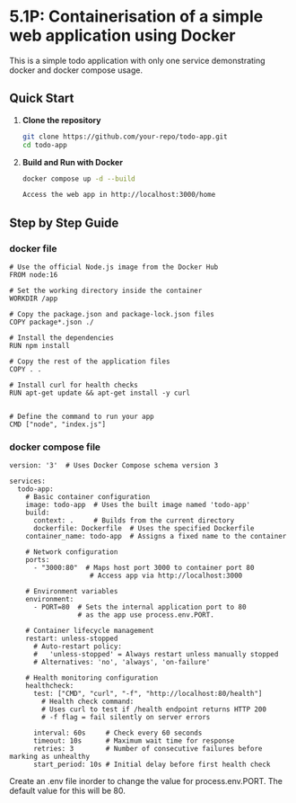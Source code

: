 # 5.1P: Containerisation of a simple web application using Docker

This is a simple todo application with only one service demonstrating docker and docker compose usage.

## Quick Start

1. **Clone the repository**
   ```bash
   git clone https://github.com/your-repo/todo-app.git
   cd todo-app

2.  **Build and Run with Docker**
    ```bash
    docker compose up -d --build

    Access the web app in http://localhost:3000/home

## Step by Step Guide

### docker file
```
# Use the official Node.js image from the Docker Hub
FROM node:16
 
# Set the working directory inside the container
WORKDIR /app
 
# Copy the package.json and package-lock.json files
COPY package*.json ./
 
# Install the dependencies
RUN npm install
 
# Copy the rest of the application files
COPY . .

# Install curl for health checks
RUN apt-get update && apt-get install -y curl
 
 
# Define the command to run your app
CMD ["node", "index.js"]
```

### docker compose file

```
version: '3'  # Uses Docker Compose schema version 3

services:
  todo-app:
    # Basic container configuration
    image: todo-app  # Uses the built image named 'todo-app'
    build: 
      context: .     # Builds from the current directory
      dockerfile: Dockerfile  # Uses the specified Dockerfile
    container_name: todo-app  # Assigns a fixed name to the container
    
    # Network configuration
    ports:
      - "3000:80"  # Maps host port 3000 to container port 80
                    # Access app via http://localhost:3000
    
    # Environment variables
    environment:
      - PORT=80  # Sets the internal application port to 80
                 # as the app use process.env.PORT.
    
    # Container lifecycle management
    restart: unless-stopped  
      # Auto-restart policy:
      #   'unless-stopped' = Always restart unless manually stopped
      # Alternatives: 'no', 'always', 'on-failure'
    
    # Health monitoring configuration
    healthcheck:
      test: ["CMD", "curl", "-f", "http://localhost:80/health"]  
        # Health check command:
        # Uses curl to test if /health endpoint returns HTTP 200
        # -f flag = fail silently on server errors
      
      interval: 60s     # Check every 60 seconds 
      timeout: 10s      # Maximum wait time for response
      retries: 3        # Number of consecutive failures before marking as unhealthy
      start_period: 10s # Initial delay before first health check
 ```     

Create an .env file inorder to change the value for process.env.PORT. The default value for this will be 80.
